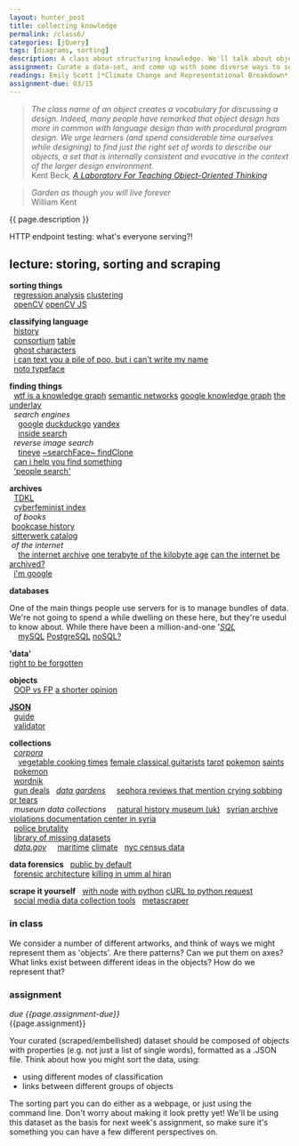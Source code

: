 ```yaml
---  
layout: hunter_post  
title: collecting knowledge  
permalink: /class6/  
categories: [jQuery]
tags: [diagrams, sorting]
description: A class about structuring knowledge. We'll talk about objects, data, libraries, scraping and the politics of taxonomy.
assignment: Curate a data-set, and come up with some diverse ways to sort it.
readings: Emily Scott [*Climate Change and Representational Breakdown*](https://averyreview.com/issues/16/archives-of-the-present-future)<br>Clayton Aldern [*Cartographers Without Borders*](https://logicmag.io/justice/cartographers-without-borders/)
assignment-due: 03/15
---  
```


> *The class name of an object creates a vocabulary for discussing a design. Indeed, many people have remarked that object design has more in common with language design than with procedural program design. We urge learners (and spend considerable time ourselves while designing) to find just the right set of words to describe our objects, a set that is internally consistent and evocative in the context of the larger design environment.*  
> Kent Beck, [*A Laboratory For Teaching Object-Oriented Thinking*](http://worrydream.com/refs/Beck%20-%20%20A%20Laboratory%20For%20Teaching%20Object-Oriented%20Thinking.pdf)

> *Garden as though you will live forever*  
> William Kent  

{{ page.description }}

HTTP endpoint testing: what's everyone serving?!

## lecture: storing, sorting and scraping

**sorting things**  
  [regression analysis](https://en.m.wikipedia.org/wiki/Regression_analysis) [clustering](https://en.wikipedia.org/wiki/K-means_clustering)  
  [openCV](https://opencv.org) [openCV JS](https://docs.opencv.org/3.4/d5/d10/tutorial_js_root.html)  

**classifying language**  
  [history](https://en.wikipedia.org/wiki/Unicode#Origin_and_development)  
  [consortium](https://home.unicode.org) [table](https://unicode-table.com/en/#basic-latin)  
  [ghost characters](https://www.dampfkraft.com/ghost-characters.html)  
  [i can text you a pile of poo, but i can't write my name](https://modelviewculture.com/pieces/i-can-text-you-a-pile-of-poo-but-i-cant-write-my-name)  
  [noto typeface](https://www.google.com/get/noto/)  

**finding things**  
  [wtf is a knowledge graph](https://hackernoon.com/wtf-is-a-knowledge-graph-a16603a1a25f) [semantic networks](https://upload.wikimedia.org/wikipedia/commons/thumb/6/67/Semantic_Net.svg/640px-Semantic_Net.svg.png) [google knowledge graph](https://googleblog.blogspot.co.uk/2012/05/introducing-knowledge-graph-things-not.html) [the underlay](https://underlay.mit.edu)  
  *search engines*    
    [google]() [duckduckgo]() [yandex](https://yandex.com)  
    [inside search](https://blog.google/products/search/)  
  *reverse image search*  
    [tineye](https://tineye.com) [~searchFace~ findClone](https://www.bellingcat.com/resources/how-tos/2019/02/19/using-the-new-russian-facial-recognition-site-searchface-ru/)  
  [can i help you find something](http://rostenwoo.biz/index.php/abouthaystacks)  
  ['people search'](https://docs.google.com/spreadsheets/d/1nDWmjCBvQE6N1TDv6RvAjo6oeSCRCIiWjG7502OG48I/edit#gid=0)  

**archives**  
  [TDKL](http://www.tkdl.res.in)  
  [cyberfeminist index](https://docs.google.com/spreadsheets/d/1q_ZlbZhstBTfnZL4QP11ebivXgsvrf8shuG-QX146nw/edit?usp=sharing)  
  *of books*  
 [bookcase history](http://www.harvarddesignmagazine.org/issues/43/before-billy-a-brief-history-of-the-bookcase)  
 [sitterwerk catalog](https://www.sitterwerk-katalog.ch/books)  
 *of the internet*  
    [the internet archive](https://archive.org/index.php) [one terabyte of the kilobyte age](https://blog.geocities.institute) [can the internet be archived?](https://www.newyorker.com/magazine/2015/01/26/cobweb)  
  [i'm google](https://dinakelberman.tumblr.com)  


**databases**  

One of the main things people use servers for is to manage bundles of data. We're not going to spend a while dwelling on these here, but they're usedul to know about. While there have been a million-and-one '[*SQL*](https://en.wikipedia.org/wiki/SQL)  
    [mySQL](https://www.mysql.com) [PostgreSQL](https://www.postgresql.org) [noSQL?](https://en.wikipedia.org/wiki/NoSQL)  


**'data'**  
[right to be forgotten](https://techcrunch.com/2014/07/04/digital-theatre/)  

**objects**  
  [OOP vs FP](https://www.codenewbie.org/blogs/object-oriented-programming-vs-functional-programming) [a shorter opinion](http://blog.fogus.me/2013/07/22/fp-vs-oo-from-the-trenches/)  

[**JSON**](https://www.json.org/json-en.html)  
  [guide](https://www.tutorialspoint.com/json/json_quick_guide.htm)  
  [validator](https://jsonformatter.curiousconcept.com)  

**collections**  
  [*corpora*](https://github.com/dariusk/corpora)  
    [vegetable cooking times](https://github.com/dariusk/corpora/blob/master/data/foods/vegetable_cooking_times.json) [female classical guitarists](https://github.com/dariusk/corpora/blob/master/data/music/female_classical_guitarists.json) [tarot](https://github.com/dariusk/corpora/blob/master/data/divination/tarot_interpretations.json) [pokemon](https://github.com/dariusk/corpora/blob/master/data/games/pokemon.json) [saints](https://github.com/dariusk/corpora/blob/master/data/religion/christian_saints.json)  
  [pokemon](https://github.com/fanzeyi/pokemon.json)  
  [wordnik](https://developer.wordnik.com/docs)  
  [gun deals](https://docs.google.com/spreadsheets/d/1UioHw4TSPUh1P4fRiVhuw9m66FTXNVL06s-2Tihal_o/edit#gid=0)
  [*data gardens*](https://github.com/everestpipkin/datagardens)
    [sephora reviews that mention crying sobbing or tears](https://github.com/everestpipkin/datagardens/tree/master/students/khanniie/5_newDataSet)  
  *museum data collections*
    [natural history museum (uk)](https://data.nhm.ac.uk)
  [syrian archive](https://syrianarchive.org/en/collections) [violations documentation center in syria](http://www.vdc-sy.info/index.php/en/martyrs)  
  [police brutality](https://www.theguardian.com/us-news/ng-interactive/2015/jun/01/the-counted-police-killings-us-database)  
  [library of missing datasets](http://mimionuoha.com/the-library-of-missing-datasets/)  
  [*data.gov*](https://www.data.gov)
    [maritime](https://www.data.gov/maritime/) [climate](https://catalog.data.gov/dataset?groups=climate5434&#topic=climate_navigation)
  [nyc census data](https://popfactfinder.planning.nyc.gov/#12.25/40.724/-73.9868)

**data forensics**
  [public by default](https://publicbydefault.fyi)  
  [forensic architecture](https://forensic-architecture.org) [killing in umm al hiran](https://forensic-architecture.org/investigation/killing-in-umm-al-hiran)  

**scrape it yourself**
  [with node](https://www.freecodecamp.org/news/the-ultimate-guide-to-web-scraping-with-node-js-daa2027dcd3/) [with python](https://hackernoon.com/web-scraping-tutorial-with-python-tips-and-tricks-db070e70e071) [cURL to python request](https://curl.trillworks.com)  
  [social media data collection tools](http://socialmediadata.wikidot.com)
  [metascraper](https://metascraper.js.org/#/)  

### in class  
We consider a number of different artworks, and think of ways we might represent them as 'objects'. Are there patterns? Can we put them on axes? What links exist between different ideas in the objects? How do we represent that?

### assignment  
*due {{page.assignment-due}}*<br>
{{page.assignment}}

Your curated (scraped/embellished) dataset should be composed of objects with properties (e.g. not just a list of single words), formatted as a .JSON file. Think about how you might sort the data, using:

* using different modes of classification
* links between different groups of objects

The sorting part you can do either as a webpage, or just using the command line. Don't worry about making it look pretty yet! We'll be using this dataset as the basis for next week's assignment, so make sure it's something you can have a few different perspectives on.
